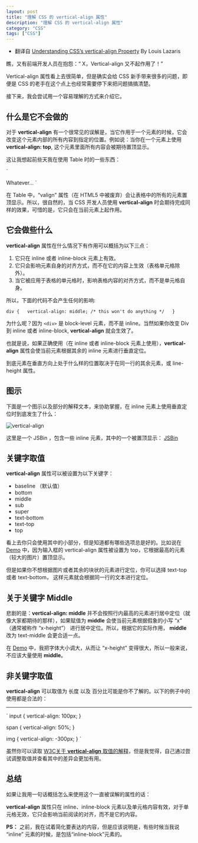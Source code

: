 ```yaml
---
layout: post
title: "理解 CSS 的 vertical-align 属性"
description: "理解 CSS 的 vertical-align 属性"
category: "CSS"
tags: ["CSS"]
---
```


- 翻译自 [Understanding CSS’s vertical-align Property](http://www.impressivewebs.com/css-vertical-align/)  By Louis Lazaris

瞧，又有前端开发人员在抱怨：“ X，Vertical-align 又不起作用了！”

Vertical-align 属性看上去很简单，但是确实会给 CSS 新手带来很多的问题，即便是 CSS 的老手在这个点上也经常需要停下来把问题搞搞清楚。

接下来，我会尝试用一个容易理解的方式来介绍它。

## 什么是它不会做的 ##

对于 **vertical-align** 有一个很常见的误解是，当它作用于一个元素的时候，它会改变这个元素内部的所有内容到指定的位置。例如说：当你在一个元素上使用 **vertical-align: top**, 这个元素里面所有内容会被期待置顶显示。

这让我想起前些天我在使用 Table 时的一些东西：

`
  <td valign="top">  
  Whatever...  
  </td>
`

在 Table 中，“valign” 属性（在 HTML5 中被废弃）会让表格中的所有的元素置顶显示。所以，很自然的，当 CSS 开发人员使用 **vertical-align** 时会期待完成同样的效果，可惜的是，它只会在当前元素上起作用。

## 它会做些什么 ##
**vertical-align** 属性在什么情况下有作用可以概括为以下三点：

1. 它只在 inline 或者 inline-block 元素上有效。 
2. 它只会影响元素自身的对齐方式，而不在它的内容上生效（表格单元格除外）。
3. 当它被应用于表格的单元格时，影响表格内容的对齐方式，而不是单元格自身。

所以，下面的代码不会产生任何的影响:

`
 div {  
     vertical-align: middle; /* this won't do anything */  
 }  
`

为什么呢？因为 `<div>` 是 block-level 元素，而不是 inline。当然如果你改变 Div 到 inline 或者 inline-block, **vertical-align** 就会生效了。

也就是说，如果正确使用（在 inline 或者 inline-block 元素上使用），**vertical-align** 属性会使当前元素根据其余的 inline 元素进行垂直定位。

到底元素在垂直方向上处于什么样的位置取决于在同一行的其余元素，或 line-height 属性。

## 图示 ##
下面是一个图示以及部分的解释文本，来协助掌握，在 inline 元素上使用垂直定位时到底发生了什么：

![vertical-align](http://cdn.impressivewebs.com/2011-12/vertical-align-pic.jpg)

这里是一个 JSBin ，包含一些 inline 元素，其中的一个被置顶显示：
[JSBin](http://jsbin.com/isuvob/edit#html,live "Vertical Align") 

## 关键字取值 ##

**vertical-align** 属性可以被设置为以下关键字：

- baseline （默认值）
- bottom
- middle
- sub
- super
- text-bottom
- text-top
- top

看上去你只会使用其中的小部分，但是知道都有哪些选项总是好的。比如说在 [Demo](http://jsbin.com/isuvob/edit#html,live "Demo") 中，因为输入框的 vertical-align 属性被设置为 top，它根据最高的元素（较大的图片）置顶显示。

但是如果你不想根据图片或者其余的块状的元素进行定位，你可以选择 text-top 或者 text-bottom， 这样元素就会根据同一行的文本进行定位。
 
## 关于关键字 Middle ##
 
悲剧的是：**vertical-align: middle** 并不会按照行内最高的元素进行居中定位（就像大家都期待的那样），如果赋值为 **middle** 会使当前元素根据假象的小写 “x” （通常被称作 “x-height”） 进行居中定位。所以，根据它的实际作用， **middle** 改为 text-middle 会更合适一点。

在 [Demo](http://jsbin.com/apiqog/edit#html,live) 中，我把字体大小调大，从而让 “x-height” 变得很大，所以一般来说，不应该大量使用 **middle**。

## 非关键字取值 ##

**vertical-align** 可以取值为 长度 以及 百分比可能是你不了解的。以下的例子中的使用都是合法的：

----------

`
input {
        vertical-align: 100px;
}

span {
        vertical-align: 50%;
}

img {
        vertical-align: -300px;
}
`

虽然你可以读取 [W3C关于 **vertical-align** 取值的解释](http://www.w3.org/TR/CSS21/visudet.html#propdef-vertical-align "W3C关于 **vertical-align** 取值的解释")，但是我觉得，自己通过尝试调整取值并查看其中的差异会更加有用。

## 总结 ##
如果让我用一句话概括怎么来使用这个一直被误解的属性的话：

**vertical-align** 属性只在 inline、inline-block 元素以及单元格内容有效，对于单元格无效，它只会影响当前阅读的对齐，而不是它的内容。

**PS：** 之前，我在试着简化要表达的内容，但是应该说明是，有些时候当我说 “inline” 元素的时候，是包括“inline-block”元素的。 
